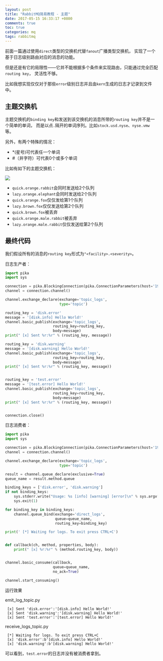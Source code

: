 ```yaml
---
layout: post
title: "RabbitMQ简易教程 - 主题"
date: 2017-05-15 16:33:17 +0800
comments: true
toc: true
categories: mq
tags: rabbitmq
---
```


前面一篇通过使用`direct`类型的交换机代替`fanout`广播类型交换机，
实现了一个基于日志级别路由对应的消息的功能。

但是还是有它的局限性——它并不能根据多个条件来实现路由，只能通过完全匹配`routing key`，
灵活性不够。

比如我想实现仅仅对于那些`error`级别日志并且由`kern`生成的日志才记录到文件中。<!--more-->

## 主题交换机

主题交换机的`binding key`和发送到该交换机的消息所带的`routing key`并不是一个简单的单词，
而是以点`.`隔开的单词序列。比如`stock.usd.nyse`、`nyse.vmw`等。

另外，有两个特殊的情况：

* *(星号)可代表任一个单词
* #（井字符）可代表0个或多个单词

比如有如下的主题交换机：

![](https://xnstatic-1253397658.file.myqcloud.com/rb07.png)

* `quick.orange.rabbit`会同时发送给2个队列
* `lazy.orange.elephant`会同时发送给2个队列
* `quick.orange.fox`仅仅发给第1个队列
* `lazy.brown.fox`仅仅发送给第2个队列
* `quick.brown.fox`被丢弃
* `quick.orange.male.rabbit`被丢弃
* `lazy.orange.male.rabbit`仅仅发送给第2个队列

## 最终代码

我们假设所有的消息的`routing key`形式为`"<facility>.<severity>`。

日志生产者：
``` python emit_log_topic.py
import pika
import sys

connection = pika.BlockingConnection(pika.ConnectionParameters(host='192.168.217.161', port=5673))
channel = connection.channel()

channel.exchange_declare(exchange='topic_logs',
                         type='topic')

routing_key = 'disk.error'
message = '[disk.info] Hello World!'
channel.basic_publish(exchange='topic_logs',
                      routing_key=routing_key,
                      body=message)
print(" [x] Sent %r:%r" % (routing_key, message))

routing_key = 'disk.warning'
message = '[disk.warning] Hello World!'
channel.basic_publish(exchange='topic_logs',
                      routing_key=routing_key,
                      body=message)
print(" [x] Sent %r:%r" % (routing_key, message))


routing_key = 'test.error'
message = '[test.error] Hello World!'
channel.basic_publish(exchange='topic_logs',
                      routing_key=routing_key,
                      body=message)
print(" [x] Sent %r:%r" % (routing_key, message))


connection.close()
```

日志消费者：
``` python receive_logs_topic.py
import pika
import sys

connection = pika.BlockingConnection(pika.ConnectionParameters(host='192.168.217.161', port=5673))
channel = connection.channel()

channel.exchange_declare(exchange='topic_logs',
                         type='topic')

result = channel.queue_declare(exclusive=True)
queue_name = result.method.queue

binding_keys = ['disk.error', 'disk.warning']
if not binding_keys:
    sys.stderr.write("Usage: %s [info] [warning] [error]\n" % sys.argv[0])
    sys.exit(1)

for binding_key in binding_keys:
    channel.queue_bind(exchange='direct_logs',
                       queue=queue_name,
                       routing_key=binding_key)

print(' [*] Waiting for logs. To exit press CTRL+C')


def callback(ch, method, properties, body):
    print(" [x] %r:%r" % (method.routing_key, body))


channel.basic_consume(callback,
                      queue=queue_name,
                      no_ack=True)

channel.start_consuming()
```

运行效果

emit_log_topic.py

```
 [x] Sent 'disk.error':'[disk.info] Hello World!'
 [x] Sent 'disk.warning':'[disk.warning] Hello World!'
 [x] Sent 'test.error':'[test.error] Hello World!'
```

receive_logs_topic.py

```
 [*] Waiting for logs. To exit press CTRL+C
 [x] 'disk.error':b'[disk.info] Hello World!'
 [x] 'disk.warning':b'[disk.warning] Hello World!'
```

可以看到，`test.error`的日志并没有被消费者拿到。
